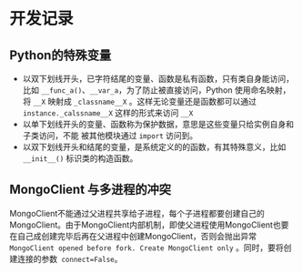 # 开发记录

## Python的特殊变量

- 以双下划线开头，已字符结尾的变量、函数是私有函数，只有类自身能访问，比如 `__func_a()`、`__var_a`，为了防止被直接访问，Python 使用命名映射，将 `__X` 映射成 `_classname__X` 。这样无论变量还是函数都可以通过 `instance._calssname__X` 这样的形式来访问 `__X`
- 以单下划线开头的变量、函数称为保护数据，意思是这些变量只给实例自身和子类访问，不能 被其他模块通过 `import` 访问到。
- 以双下划线开头和结尾的变量，是系统定义的的函数，有其特殊意义，比如 `__init__()` 标识类的构造函数。

## MongoClient 与多进程的冲突

MongoClient不能通过父进程共享给子进程，每个子进程都要创建自己的MongoClient。由于MongoClient内部机制，即使父进程使用MongoClient也要在自己成创建完毕后再在父进程中创建MongoClient，否则会抛出异常`MongoClient opened before fork. Create MongoClient only` 。同时，要将创建连接的参数` connect=False`。